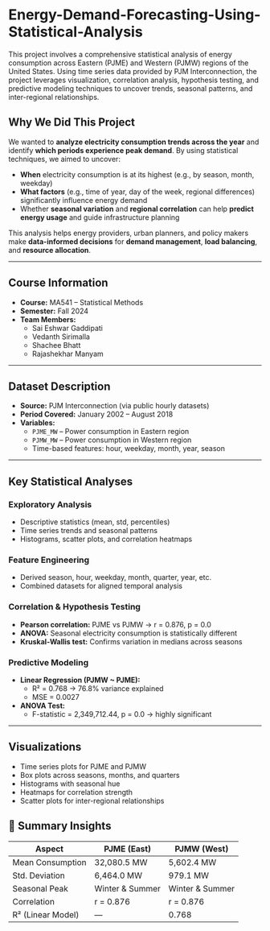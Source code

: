 # Energy-Demand-Forecasting-Using-Statistical-Analysis

This project involves a comprehensive statistical analysis of energy consumption across Eastern (PJME) and Western (PJMW) regions of the United States. Using time series data provided by PJM Interconnection, the project leverages visualization, correlation analysis, hypothesis testing, and predictive modeling techniques to uncover trends, seasonal patterns, and inter-regional relationships.

## Why We Did This Project

We wanted to **analyze electricity consumption trends across the year** and identify **which periods experience peak demand**. By using statistical techniques, we aimed to uncover:

- **When** electricity consumption is at its highest (e.g., by season, month, weekday)
- **What factors** (e.g., time of year, day of the week, regional differences) significantly influence energy demand
- Whether **seasonal variation** and **regional correlation** can help **predict energy usage** and guide infrastructure planning

This analysis helps energy providers, urban planners, and policy makers make **data-informed decisions** for **demand management**, **load balancing**, and **resource allocation**.

---

## Course Information

- **Course:** MA541 – Statistical Methods  
- **Semester:** Fall 2024  
- **Team Members:**  
  - Sai Eshwar Gaddipati  
  - Vedanth Sirimalla  
  - Shachee Bhatt  
  - Rajashekhar Manyam  

---

## Dataset Description

- **Source:** PJM Interconnection (via public hourly datasets)  
- **Period Covered:** January 2002 – August 2018  
- **Variables:**  
  - `PJME_MW` – Power consumption in Eastern region  
  - `PJMW_MW` – Power consumption in Western region  
  - Time-based features: hour, weekday, month, year, season  

---

## Key Statistical Analyses

### Exploratory Analysis
- Descriptive statistics (mean, std, percentiles)
- Time series trends and seasonal patterns
- Histograms, scatter plots, and correlation heatmaps

### Feature Engineering
- Derived season, hour, weekday, month, quarter, year, etc.
- Combined datasets for aligned temporal analysis

### Correlation & Hypothesis Testing
- **Pearson correlation:** PJME vs PJMW → r = 0.876, p = 0.0
- **ANOVA:** Seasonal electricity consumption is statistically different  
- **Kruskal-Wallis test:** Confirms variation in medians across seasons

### Predictive Modeling
- **Linear Regression (PJMW ~ PJME):**  
  - R² = 0.768 → 76.8% variance explained  
  - MSE = 0.0027  
- **ANOVA Test:**  
  - F-statistic = 2,349,712.44, p = 0.0 → highly significant

---

## Visualizations

- Time series plots for PJME and PJMW  
- Box plots across seasons, months, and quarters  
- Histograms with seasonal hue  
- Heatmaps for correlation strength  
- Scatter plots for inter-regional relationships  

## 🧾 Summary Insights

| Aspect               | PJME (East)            | PJMW (West)              |
|----------------------|------------------------|--------------------------|
| Mean Consumption     | 32,080.5 MW            | 5,602.4 MW               |
| Std. Deviation       | 6,464.0 MW             | 979.1 MW                 |
| Seasonal Peak        | Winter & Summer        | Winter & Summer          |
| Correlation          | r = 0.876              | r = 0.876                |
| R² (Linear Model)    | —                      | 0.768                    |


